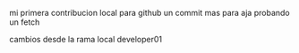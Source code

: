mi primera contribucion local para github
un commit mas para aja
probando un fetch

cambios desde la rama local developer01
